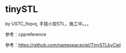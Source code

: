 # tinySTL
by USTC_lhqvq, 手搓小型STL，施工中。。。

参考：cppreference

参考：https://github.com/namespaceciel/TinySTLbyCiel
